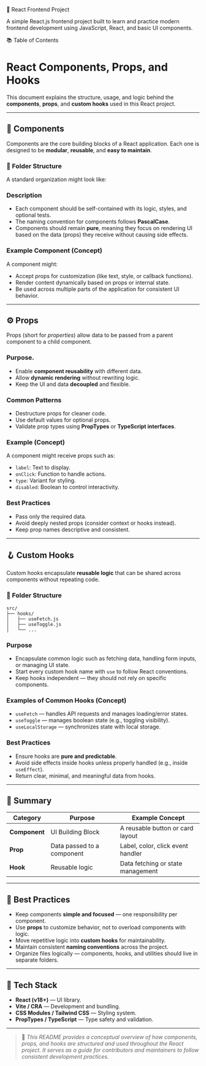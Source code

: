 🚀 React Frontend Project

A simple React.js frontend project built to learn and practice modern frontend development using JavaScript, React, and basic UI components.

📚 Table of Contents
# React Components, Props, and Hooks

This document explains the structure, usage, and logic behind the **components**, **props**, and **custom hooks** used in this React project.

---

## 🧩 Components

Components are the core building blocks of a React application. Each one is designed to be **modular**, **reusable**, and **easy to maintain**.

### 📁 Folder Structure

A standard organization might look like:


### Description

* Each component should be self-contained with its logic, styles, and optional tests.
* The naming convention for components follows **PascalCase**.
* Components should remain **pure**, meaning they focus on rendering UI based on the data (props) they receive without causing side effects.

### Example Component (Concept)

A component might:

* Accept props for customization (like text, style, or callback functions).
* Render content dynamically based on props or internal state.
* Be used across multiple parts of the application for consistent UI behavior.

---

## ⚙️ Props

Props (short for *properties*) allow data to be passed from a parent component to a child component.

### Purpose.

* Enable **component reusability** with different data.
* Allow **dynamic rendering** without rewriting logic.
* Keep the UI and data **decoupled** and flexible.

### Common Patterns

* Destructure props for cleaner code.
* Use default values for optional props.
* Validate prop types using **PropTypes** or **TypeScript interfaces**.

### Example (Concept)

A component might receive props such as:

* `label`: Text to display.
* `onClick`: Function to handle actions.
* `type`: Variant for styling.
* `disabled`: Boolean to control interactivity.

### Best Practices

* Pass only the required data.
* Avoid deeply nested props (consider context or hooks instead).
* Keep prop names descriptive and consistent.

---

## 🪝 Custom Hooks

Custom hooks encapsulate **reusable logic** that can be shared across components without repeating code.

### 📁 Folder Structure

```
src/
├── hooks/
│   ├── useFetch.js
│   ├── useToggle.js
│   └── ...
```

### Purpose

* Encapsulate common logic such as fetching data, handling form inputs, or managing UI state.
* Start every custom hook name with `use` to follow React conventions.
* Keep hooks independent — they should not rely on specific components.

### Examples of Common Hooks (Concept)

* `useFetch` — handles API requests and manages loading/error states.
* `useToggle` — manages boolean state (e.g., toggling visibility).
* `useLocalStorage` — synchronizes state with local storage.

### Best Practices

* Ensure hooks are **pure and predictable**.
* Avoid side effects inside hooks unless properly handled (e.g., inside `useEffect`).
* Return clear, minimal, and meaningful data from hooks.

---

## 🧠 Summary

| Category      | Purpose                    | Example Concept                   |
| ------------- | -------------------------- | --------------------------------- |
| **Component** | UI Building Block          | A reusable button or card layout  |
| **Prop**      | Data passed to a component | Label, color, click event handler |
| **Hook**      | Reusable logic             | Data fetching or state management |

---

## 🧾 Best Practices

* Keep components **simple and focused** — one responsibility per component.
* Use **props** to customize behavior, not to overload components with logic.
* Move repetitive logic into **custom hooks** for maintainability.
* Maintain consistent **naming conventions** across the project.
* Organize files logically — components, hooks, and utilities should live in separate folders.

---

## 🔧 Tech Stack

* **React (v18+)** — UI library.
* **Vite / CRA** — Development and bundling.
* **CSS Modules / Tailwind CSS** — Styling system.
* **PropTypes / TypeScript** — Type safety and validation.

---

> 📘 *This README provides a conceptual overview of how components, props, and hooks are structured and used throughout the React project. It serves as a guide for contributors and maintainers to follow consistent development practices.*

